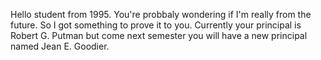 Hello student from 1995. You're probbaly wondering if I'm really from the future. So I got something to prove it to you. Currently your principal is Robert G. Putman but come next semester you will have a new principal named Jean E. Goodier. 





